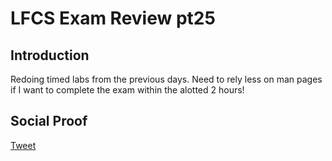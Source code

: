 # LFCS Exam Review pt25

## Introduction

Redoing timed labs from the previous days. Need to rely less on man pages if I want to complete the exam within the alotted 2 hours!

## Social Proof

[Tweet]()
